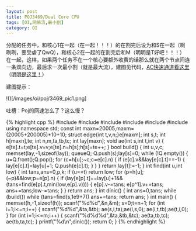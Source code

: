 ```yaml
---
layout: post
title: POJ3469/Dual Core CPU
tags: [OI,网络流,最小割]
category: OI
---
```


分配的任务中，和核心1在一起（在一起！！！）的在割完后设为和S在一起（啊咧咧，要受虐了QwQ），和核心2在一起的在割完后和M（明明是T好吧！！！）在一起，这样，如果两个任务不在一个核心要额外收费的话那么就在两个节点间连一条双向边，最后求一次最小割（就是最大流），建图见代码，[AC快速通道看这里](http://poj.org/problem?id=3469)（[明明是这里！](http://poj.org/submit?problem_id=3469)）

建图提示：

!()[/images/oi/poj/3469_pic1.png]

吐槽：Poj的网速怎么了？这么慢？

{% highlight cpp %}
#include <iostream>
#include <cstdio>
#include <cstring>
#include <algorithm>
#include <cmath>
#include <queue>
using namespace std;
const int maxn=20005,maxm=(20005+200005)*10+10;
struct edge{int t,v,n;}e[maxm];
int s,t;
int h[maxn],te;
int n,m,ta,tb,tc;
int lay[maxn];
void ae(int s,int t,int v)
{
    e[te].t=t;e[te].v=v;e[te].n=h[s];h[s]=te++;
}
bool build()
{
    int u,v,c;
    memset(lay,-1,sizeof(lay));
    queue<int>Q;
    Q.push(s);lay[s]=0;
    while (!Q.empty())
    {
        u=Q.front();Q.pop();
        for (c=h[u];~c;c=e[c].n)
        {
            if (e[c].v&&lay[e[c].t]==-1)
            {
                lay[e[c].t]=lay[u]+1;
                Q.push(e[c].t);
            }
        }
    }
    return lay[t]!=-1;
}
int find(int u,int low)
{
    int tans,ans=0,p,k;
    if (u==t)
        return low;
    for (p=h[u];(~p)&&low;p=e[p].n)
    {
        if (lay[e[p].t]==lay[u]+1&&(tans=find(e[p].t,min(low,e[p].v))))
        {
            e[p].v-=tans;
            e[p^1].v+=tans;
            ans+=tans;low-=tans;
        }
    }
    return ans;
}
int dinic()
{
    int ans=0,tans;
    while (build())
        while (tans=find(s,1e9+7))
            ans+=tans;
    return ans;
}
int main()
{
    memset(h,-1,sizeof(h));
    scanf("%d%d",&n,&m);
    s=0;t=n+1;
    for (int i=1;i<=n;i++)
    {
        scanf("%d%d",&ta,&tb);
        ae(s,i,ta);ae(i,s,0);
        ae(i,t,tb);ae(t,i,0);
    }
    for (int i=1;i<=m;i++)
    {
        scanf("%d%d%d",&ta,&tb,&tc);
        ae(ta,tb,tc);
        ae(tb,ta,tc);
    }
    printf("%d\n",dinic());
    return 0;
}
{% endhighlight %}
